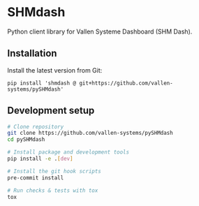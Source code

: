 # SHMdash

Python client library for Vallen Systeme Dashboard (SHM Dash).

## Installation

Install the latest version from Git:

```
pip install 'shmdash @ git+https://github.com/vallen-systems/pySHMdash'
```

## Development setup

```sh
# Clone repository
git clone https://github.com/vallen-systems/pySHMdash
cd pySHMdash

# Install package and development tools
pip install -e .[dev]

# Install the git hook scripts
pre-commit install

# Run checks & tests with tox
tox
```
